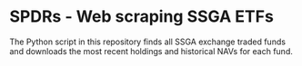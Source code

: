 # SPDRs - Web scraping SSGA ETFs
The Python script in this repository finds all SSGA exchange traded funds and downloads the most recent holdings and historical NAVs for each fund.
